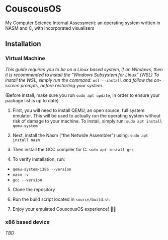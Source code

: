 # CouscousOS
My Computer Science Internal Assessment: an operating system written in NASM and C, with incorporated visualisers


## Installation
### Virtual Machine
*This guide requires you to be on a Linux based system, if on Windows, then it is recommended to install the "Windows Subsystem for Linux" (WSL)*
*To install the WSL, simply run the command:* `wsl --install` *and follow the on-screen prompts, before restarting your system.*

(Before install, make sure you run `sudo apt update`, in order to ensure your package list is up to date)

1) First, you will need to install QEMU, an open source, full system emulator. This will be used to actually run the operating system without risk of damage to your machine. To install, simply run: `sudo apt install qemu-system`

2) Next, install the Nasm ("the Netwide Assembler") using: `sudo apt install nasm`

3) Then install the GCC compiler for C: `sudo apt install gcc`

4) To verify installation, run:
- `qemu-system-i386 --version`
- `nasm -v`
- `gcc --version`

5) Clone the repository

6) Run the build script located in `source/build.sh`

7) Enjoy your emulated CouscousOS experience! 🎉🎉

### x86 based device
*TBD*
